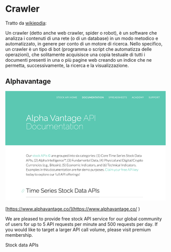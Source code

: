 # Crawler
Tratto da [wikiepdia](https://it.wikipedia.org/wiki/Crawler):

Un crawler (detto anche web crawler, spider o robot), è un software che analizza i contenuti di una rete (o di un database) in un modo metodico e automatizzato, in genere per conto di un motore di ricerca. Nello specifico, un crawler è un tipo di bot (programma o script che automatizza delle operazioni), che solitamente acquisisce una copia testuale di tutti i documenti presenti in una o più pagine web creando un indice che ne permetta, successivamente, la ricerca e la visualizzazione.

## Alphavantage
![](images/crawler01-alpha-vantage.png)   

[https://www.alphavantage.co/](https://www.alphavantage.co/ )

We are pleased to provide free stock API service for our global community of users for up to 5 API requests per minute and 500 requests per day. If you would like to target a larger API call volume, please visit premium membership.

Stock data APIs
